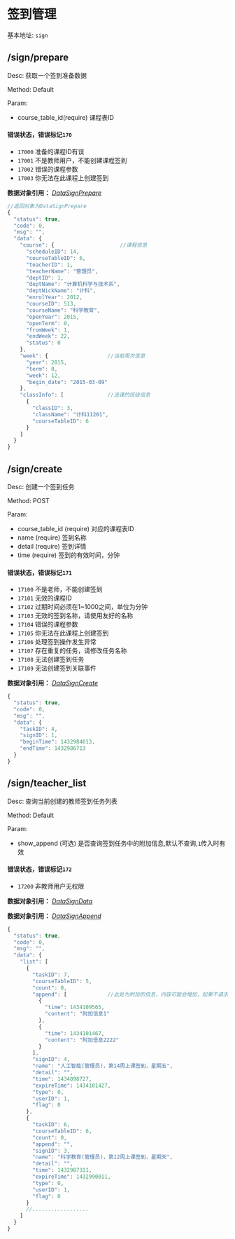 # 签到管理
基本地址: `sign`

## /sign/prepare
Desc: 获取一个签到准备数据

Method: Default

Param:
* course_table_id(require) 课程表ID

#### 错误状态，错误标记`170`
* `17000` 准备的课程ID有误
* `17001` 不是教师用户，不能创建课程签到
* `17002` 错误的课程参数
* `17003` 你无法在此课程上创建签到




**数据对象引用：** [*DataSignPrepare*](../javadoc/index.html?com/katoa/gocourse/model/data/DataSignPrepare.html)

```js
//返回对象为DataSignPrepare
{
  "status": true,
  "code": 0,
  "msg": "",
  "data": {
	"course": {						//课程信息
	  "scheduleID": 14,
	  "courseTableID": 6,
	  "teacherID": 1,
	  "teacherName": "管理员",
	  "deptID": 1,
	  "deptName": "计算机科学与技术系",
	  "deptNickName": "计科",
	  "enrolYear": 2012,
	  "courseID": 513,
	  "courseName": "科学教育",
	  "openYear": 2015,
	  "openTerm": 0,
	  "fromWeek": 1,
	  "endWeek": 22,
	  "status": 0
	},
	"week": {					//当前周次信息
	  "year": 2015,
	  "term": 0,
	  "week": 12,
	  "begin_date": "2015-03-09"
	},
	"classInfo": [				//选课的班级信息
	  {
		"classID": 3,
		"className": "计科11201",
		"courseTableID": 6
	  }
	]
  }
}
```


## /sign/create
Desc: 创建一个签到任务

Method: POST

Param:
* course_table_id (require) 对应的课程表ID
* name (require) 签到名称
* detail (require) 签到详情
* time (require) 签到的有效时间，分钟

#### 错误状态，错误标记`171`
* `17100` 不是老师，不能创建签到
* `17101` 无效的课程ID
* `17102` 过期时间必须在1~1000之间，单位为分钟
* `17103` 无效的签到名称，请使用友好的名称
* `17104` 错误的课程参数
* `17105` 你无法在此课程上创建签到
* `17106` 处理签到操作发生异常
* `17107` 存在重复的任务，请修改任务名称
* `17108` 无法创建签到任务
* `17109` 无法创建签到关联事件




**数据对象引用：** [*DataSignCreate*](../javadoc/index.html?com/katoa/gocourse/model/data/DataSignCreate.html)

```js
{
  "status": true,
  "code": 0,
  "msg": "",
  "data": {
	"taskID": 4,
	"signID": 1,
	"beginTime": 1432984013,
	"endTime": 1432986713
  }
}
```

## /sign/teacher_list
Desc: 查询当前创建的教师签到任务列表

Method: Default

Param:
* show_append (可选) 是否查询签到任务中的附加信息,默认不查询,`1`传入时有效

#### 错误状态，错误标记`172`
* `17200` 非教师用户无权限




**数据对象引用：** [*DataSignData*](../javadoc/index.html?com/katoa/gocourse/model/data/DataSignData.html)

**数据对象引用：** [*DataSignAppend*](../javadoc/index.html?com/katoa/gocourse/model/data/DataSignAppend.html)

```js
{
  "status": true,
  "code": 0,
  "msg": "",
  "data": {
	"list": [
	  {
		"taskID": 7,
		"courseTableID": 5,
		"count": 0,
		"append": [				//此处为附加的信息，内容可能会增加，如果不请求该数据，值会置null
		  {
			"time": 1434109565,
			"content": "附加信息1"
		  },
		  {
			"time": 1434101467,
			"content": "附加信息2222"
		  }
		],
		"signID": 4,
		"name": "人工智能(管理员)，第14周上课签到，星期五",
		"detail": "",
		"time": 1434098727,
		"expireTime": 1434101427,
		"type": 0,
		"userID": 1,
		"flag": 0
	  },
	  {
		"taskID": 6,
		"courseTableID": 6,
		"count": 0,
		"append": "",
		"signID": 3,
		"name": "科学教育(管理员)，第12周上课签到，星期天",
		"detail": "",
		"time": 1432987311,
		"expireTime": 1432990011,
		"type": 0,
		"userID": 1,
		"flag": 0
	  }
	  //..................
	]
  }
}
```